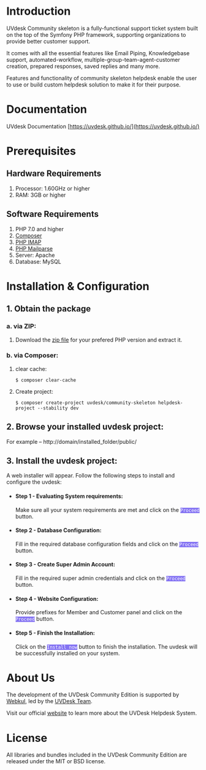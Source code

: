 # Introduction

UVdesk Community skeleton is a fully-functional support ticket system built on the top of the Symfony PHP framework, supporting organizations to provide better customer support.

It comes with all the essential features like Email Piping, Knowledgebase support, automated-workflow, multiple-group-team-agent-customer creation, prepared responses, saved replies and many more.

Features and functionality of community skeleton helpdesk enable the user to use or build custom helpdesk solution to make it for their purpose.

# Documentation

UVdesk Documentation [https://uvdesk.github.io/](https://uvdesk.github.io/)

# Prerequisites

## Hardware Requirements
1. Processor: 1.60GHz or higher
2. RAM: 3GB or higher

## Software Requirements
1. PHP 7.0 and higher
2. [Composer](https://getcomposer.org/)
3. [PHP IMAP](https://php.net/manual/en/book.imap.php)
4. [PHP Mailparse](https://php.net/manual/en/book.mailparse.php)
2. Server: Apache
3. Database: MySQL

# Installation & Configuration

## 1. Obtain the package
    
### a. via ZIP:

1. Download the [zip file](https://www.uvdesk.com/en/opensource/) for your prefered PHP version and extract it.

### b. via Composer:
    
1. clear cache:
    ```
    $ composer clear-cache
    ```

2. Create project: 
   ```
   $ composer create-project uvdesk/community-skeleton helpdesk-project --stability dev
   ```

## 2. Browse your installed uvdesk project:
For example – ht&#8203;tp://domain/installed_folder/public/

## 3. Install the uvdesk project:
A web installer will appear. Follow the following steps to install and configure the uvdesk:


- <h4 >Step 1 - Evaluating System requirements:</h4>
    <p >Make sure all your system requirements are met and click on the <code style="background-color:#8473F3; color:white">Proceed</code> button.</p>  

- <h4 >Step 2 - Database Configuration:</h4>
    <p >Fill in the required database configuration fields and click on the <code style="background-color:#8473F3;color:white">Proceed</code> button.</p>

- <h4 >Step 3 - Create Super Admin Account:</h4>
    <p >Fill in the required super admin credentials and click on the <code style="background-color:#8473F3;color:white">Proceed</code> button.</p>

- <h4 >Step 4 - Website Configuration:</h4>
    <p >Provide prefixes for Member and Customer panel and click on the <code style="background-color:#8473F3;color:white">Proceed</code> button.</p>

- <h4 >Step 5 - Finish the Installation:</h4>
    <p >Click on the <code style="background-color:#8473F3;color:white">Install now</code> button to finish the installation. The uvdesk will be successfully installed on your system.</p>


# About Us
The development of the UVDesk Community Edition is supported by [Webkul][webkul], led by the [UVDesk Team](https://www.uvdesk.com/en/team/).

Visit our official [website][webkul] to learn more about the UVDesk Helpdesk System.


# License
All libraries and bundles included in the UVDesk Community Edition are released under the MIT or BSD license.

[webkul]: https://webkul.com/